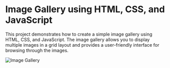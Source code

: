 # Image Gallery using HTML, CSS, and JavaScript

This project demonstrates how to create a simple image gallery using HTML, CSS, and JavaScript. The image gallery allows you to display multiple images in a grid layout and provides a user-friendly interface for browsing through the images.

![Image Gallery](public/ImageGallery.png)
